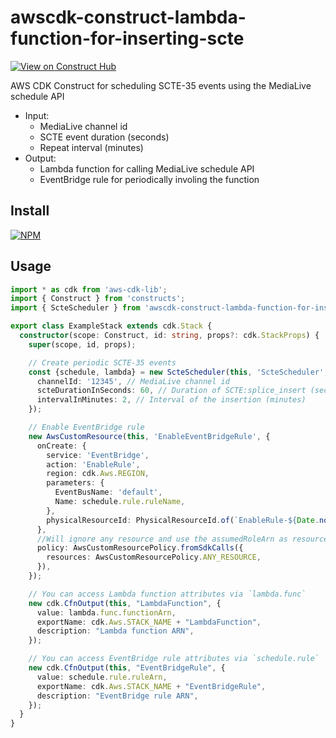 # awscdk-construct-lambda-function-for-inserting-scte
[![View on Construct Hub](https://constructs.dev/badge?package=awscdk-construct-lambda-function-for-inserting-scte)](https://constructs.dev/packages/awscdk-construct-lambda-function-for-inserting-scte)

AWS CDK Construct for scheduling SCTE-35 events using the MediaLive schedule API
* Input:
  * MediaLive channel id
  * SCTE event duration (seconds)
  * Repeat interval (minutes)
* Output:
  * Lambda function for calling MediaLive schedule API
  * EventBridge rule for periodically involing the function

## Install
[![NPM](https://nodei.co/npm/awscdk-construct-lambda-function-for-inserting-scte.png?mini=true)](https://nodei.co/npm/awscdk-construct-lambda-function-for-inserting-scte/)

## Usage
```ts
import * as cdk from 'aws-cdk-lib';
import { Construct } from 'constructs';
import { ScteScheduler } from 'awscdk-construct-lambda-function-for-inserting-scte';

export class ExampleStack extends cdk.Stack {
  constructor(scope: Construct, id: string, props?: cdk.StackProps) {
    super(scope, id, props);

    // Create periodic SCTE-35 events
    const {schedule, lambda} = new ScteScheduler(this, 'ScteScheduler', {
      channelId: '12345', // MediaLive channel id
      scteDurationInSeconds: 60, // Duration of SCTE:splice_insert (seconds)
      intervalInMinutes: 2, // Interval of the insertion (minutes)
    });

    // Enable EventBridge rule
    new AwsCustomResource(this, 'EnableEventBridgeRule', {
      onCreate: {
        service: 'EventBridge',
        action: 'EnableRule',
        region: cdk.Aws.REGION,
        parameters: {
          EventBusName: 'default',
          Name: schedule.rule.ruleName,
        },
        physicalResourceId: PhysicalResourceId.of(`EnableRule-${Date.now().toString()}`),
      },
      //Will ignore any resource and use the assumedRoleArn as resource and 'sts:AssumeRole' for service:action
      policy: AwsCustomResourcePolicy.fromSdkCalls({
        resources: AwsCustomResourcePolicy.ANY_RESOURCE,
      }),
    });

    // You can access Lambda function attributes via `lambda.func`
    new cdk.CfnOutput(this, "LambdaFunction", {
      value: lambda.func.functionArn,
      exportName: cdk.Aws.STACK_NAME + "LambdaFunction",
      description: "Lambda function ARN",
    });

    // You can access EventBridge rule attributes via `schedule.rule`
    new cdk.CfnOutput(this, "EventBridgeRule", {
      value: schedule.rule.ruleArn,
      exportName: cdk.Aws.STACK_NAME + "EventBridgeRule",
      description: "EventBridge rule ARN",
    });
  }
}
```
